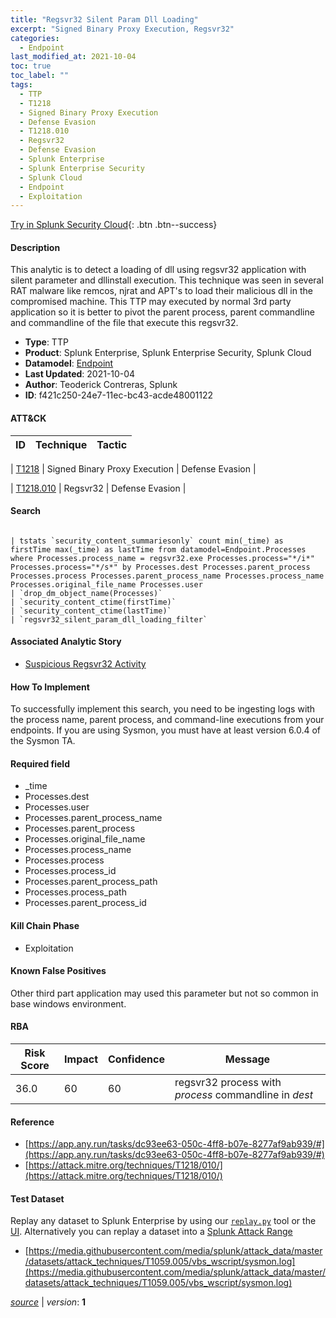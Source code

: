 ```yaml
---
title: "Regsvr32 Silent Param Dll Loading"
excerpt: "Signed Binary Proxy Execution, Regsvr32"
categories:
  - Endpoint
last_modified_at: 2021-10-04
toc: true
toc_label: ""
tags:
  - TTP
  - T1218
  - Signed Binary Proxy Execution
  - Defense Evasion
  - T1218.010
  - Regsvr32
  - Defense Evasion
  - Splunk Enterprise
  - Splunk Enterprise Security
  - Splunk Cloud
  - Endpoint
  - Exploitation
---
```




[Try in Splunk Security Cloud](https://www.splunk.com/en_us/cyber-security.html){: .btn .btn--success}

#### Description

This analytic is to detect a loading of dll using regsvr32 application with silent parameter and dllinstall execution. This technique was seen in several RAT malware like remcos, njrat and APT&#39;s to load their malicious dll in the compromised machine. This TTP may executed by normal 3rd party application so it is better to pivot the parent process, parent commandline and commandline of the file that execute this regsvr32.

- **Type**: TTP
- **Product**: Splunk Enterprise, Splunk Enterprise Security, Splunk Cloud
- **Datamodel**: [Endpoint](https://docs.splunk.com/Documentation/CIM/latest/User/Endpoint)
- **Last Updated**: 2021-10-04
- **Author**: Teoderick Contreras, Splunk
- **ID**: f421c250-24e7-11ec-bc43-acde48001122


#### ATT&CK

| ID          | Technique   | Tactic         |
| ----------- | ----------- |--------------- |

| [T1218](https://attack.mitre.org/techniques/T1218/) | Signed Binary Proxy Execution | Defense Evasion |


| [T1218.010](https://attack.mitre.org/techniques/T1218/010/) | Regsvr32 | Defense Evasion |





#### Search

```

| tstats `security_content_summariesonly` count min(_time) as firstTime max(_time) as lastTime from datamodel=Endpoint.Processes where Processes.process_name = regsvr32.exe Processes.process="*/i*" Processes.process="*/s*" by Processes.dest Processes.parent_process Processes.process Processes.parent_process_name Processes.process_name Processes.original_file_name Processes.user 
| `drop_dm_object_name(Processes)` 
| `security_content_ctime(firstTime)` 
| `security_content_ctime(lastTime)` 
| `regsvr32_silent_param_dll_loading_filter`
```

#### Associated Analytic Story
* [Suspicious Regsvr32 Activity](/stories/suspicious_regsvr32_activity)


#### How To Implement
To successfully implement this search, you need to be ingesting logs with the process name, parent process, and command-line executions from your endpoints. If you are using Sysmon, you must have at least version 6.0.4 of the Sysmon TA.

#### Required field
* _time
* Processes.dest
* Processes.user
* Processes.parent_process_name
* Processes.parent_process
* Processes.original_file_name
* Processes.process_name
* Processes.process
* Processes.process_id
* Processes.parent_process_path
* Processes.process_path
* Processes.parent_process_id


#### Kill Chain Phase
* Exploitation


#### Known False Positives
Other third part application may used this parameter but not so common in base windows environment.


#### RBA

| Risk Score  | Impact      | Confidence   | Message      |
| ----------- | ----------- |--------------|--------------|
| 36.0 | 60 | 60 | regsvr32 process with $process$ commandline in $dest$ |




#### Reference

* [https://app.any.run/tasks/dc93ee63-050c-4ff8-b07e-8277af9ab939/#](https://app.any.run/tasks/dc93ee63-050c-4ff8-b07e-8277af9ab939/#)
* [https://attack.mitre.org/techniques/T1218/010/](https://attack.mitre.org/techniques/T1218/010/)



#### Test Dataset
Replay any dataset to Splunk Enterprise by using our [`replay.py`](https://github.com/splunk/attack_data#using-replaypy) tool or the [UI](https://github.com/splunk/attack_data#using-ui).
Alternatively you can replay a dataset into a [Splunk Attack Range](https://github.com/splunk/attack_range#replay-dumps-into-attack-range-splunk-server)

* [https://media.githubusercontent.com/media/splunk/attack_data/master/datasets/attack_techniques/T1059.005/vbs_wscript/sysmon.log](https://media.githubusercontent.com/media/splunk/attack_data/master/datasets/attack_techniques/T1059.005/vbs_wscript/sysmon.log)



[*source*](https://github.com/splunk/security_content/tree/develop/detections/endpoint/regsvr32_silent_param_dll_loading.yml) \| *version*: **1**